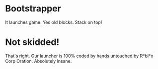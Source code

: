 # Bootstrapper
It launches game. Yes old blocks. Stack on top!
# Not skidded!
That's right. Our launcher is 100% coded by hands untouched by R\*bl\*x Corp Oration. Absolutely insane.

